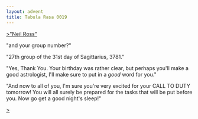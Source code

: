 ```yaml
---
layout: advent
title: Tabula Rasa 0019
---
```

[>"Neil Ross"](0018.html)

"and your group number?"

"27th group of the 31st day of Sagittarius, 3781."

"Yes, Thank You. Your birthday was rather clear, but perhaps you'll make a good astrologist, I'll make sure to put in a *good* word for you."

"And now to all of you, I'm sure you're very excited for your CALL TO DUTY tomorrow! You will all surely be prepared for the tasks that will be put before you. Now go get a good night's sleep!"

[>](0020.html)